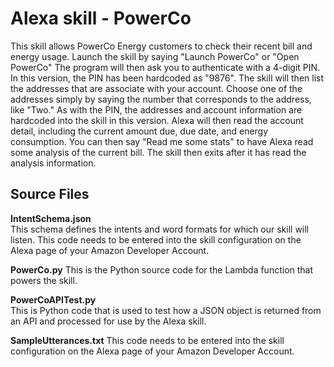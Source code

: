 <h1>Alexa skill - PowerCo</h1>
This skill allows PowerCo Energy customers to check their recent bill and energy usage.
Launch the skill by saying "Launch PowerCo" or "Open PowerCo" The program will then ask you to authenticate with
a 4-digit PIN. In this version, the PIN has been hardcoded as "9876". The skill will then list the addresses that are
associate with your account. Choose one of the addresses simply by saying the number that corresponds to the address, like "Two."
As with the PIN, the addresses and account information are hardcoded into the skill in this version. Alexa will
then read the account detail, including the current amount due, due date, and energy consumption. You can then say "Read
me some stats" to have Alexa read some analysis of the current bill. The skill then exits after it has read the analysis
information.

<h2>Source Files</h2>
<b>IntentSchema.json</b><br>
This schema defines the intents and word formats for which our skill will listen. This code needs to be entered into the skill configuration on the Alexa page of your Amazon Developer Account.
<br>

<b>PowerCo.py</b>
This is the Python source code for the Lambda function that powers the skill.
<br>

<b>PowerCoAPITest.py</b><br>
This is Python code that is used to test how a JSON object is returned from an API and processed for use by the Alexa skill.
<br>

<b>SampleUtterances.txt</b>
This code needs to be entered into the skill configuration on the Alexa page of your Amazon Developer Account.
